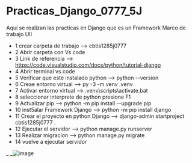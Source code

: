 # Practicas_Django_0777_5J
Aquí se realizan las practicas en Django que es un Framework Marco de trabajo UII
- 1 crear carpeta de trabajo --> cbtis1285j0777
- 2 Abrir carpeta con Vs code
- 3 Link de referencia --> https://code.visualstudio.com/docs/python/tutorial-django
- 4 Abrir terminal vs code
- 5 Verificar que este instalado python --> python --version
- 6 Creae entorno virtual  --> py -3 -m venv .venv
- 7 Activar entorno virtual --> .venv\scripts\activate.bat
- 8 seleccionar interprete de python  presione F1
- 9 Actualizar pip --> python -m pip install --upgrade pip
- 10 inst5alar Framework Django --> python -m pip install django
- 11 Crear el proyecto en python Django --> django-admin startproject cbtis1285j0777 .
- 12 Ejecutar el servidor --> python manage.py runserver
- 13 Realizar migracion --> python manage.py migrate
- 14 vuelve a ejecutar servidor

_
_![image](https://github.com/user-attachments/assets/e7510cba-62ed-47f5-b51f-2778cf68ee4c)

